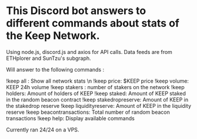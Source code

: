 # This Discord bot answers to different commands about stats of the Keep Network.

Using node.js, discord.js and axios for API calls.
Data feeds are from ETHplorer and SunTzu's subgraph.

Will answer to the following commands : 

!keep all : Show all network stats \n
!keep price: $KEEP price
!keep volume: KEEP 24h volume 
!keep stakers : number of stakers on the network 
!keep holders: Amount of holders of KEEP 
!keep staked: Amount of KEEP staked in the random beacon contract 
!keep stakedropreserve: Amount of KEEP in the stakedrop reserve 
!keep liquidityreserve: Amount of KEEP in the liquidity reserve 
!keep beacontransactions: Total number of random beacon transactions
!keep help: Display available commands

Currently ran 24/24 on a VPS. 
